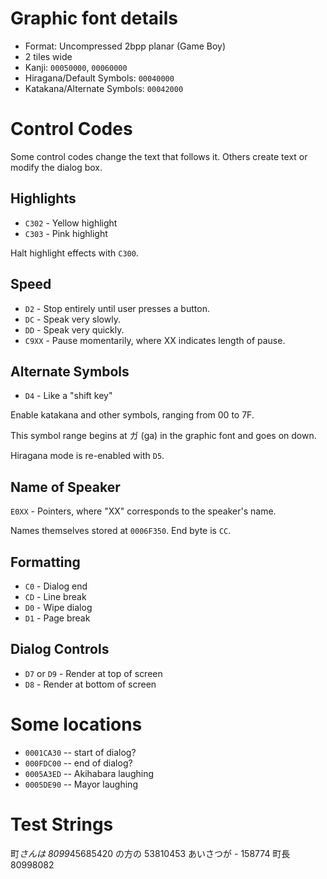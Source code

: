 # Graphic font details
* Format: Uncompressed 2bpp planar (Game Boy)
* 2 tiles wide
* Kanji: `00050000`, `00060000`
* Hiragana/Default Symbols: `00040000`
* Katakana/Alternate Symbols: `00042000`

# Control Codes
Some control codes change the text that follows it.
Others create text or modify the dialog box.

## Highlights
* `C302` - Yellow highlight
* `C303` - Pink highlight

Halt highlight effects with `C300`.

## Speed
* `D2` - Stop entirely until user presses a button.
* `DC` - Speak very slowly.
* `DD` - Speak very quickly.
* `C9XX` - Pause momentarily, where XX indicates length of pause.

## Alternate Symbols
* `D4` - Like a "shift key"

Enable katakana and other symbols, ranging from 00 to 7F.

This symbol range begins at ガ (ga) in the graphic font and goes on down.

Hiragana mode is re-enabled with `D5`.

## Name of Speaker
`E0XX` - Pointers, where "XX" corresponds to the speaker's name.

Names themselves stored at `0006F350`. End byte is `CC`.

## Formatting
* `C0` - Dialog end
* `CD` - Line break
* `D0` - Wipe dialog
* `D1` - Page break

## Dialog Controls
* `D7` or `D9` - Render at top of screen
* `D8` - Render at bottom of screen


# Some locations
* `0001CA30` -- start of dialog?
* `000FDC00` -- end of dialog?
* `0005A3ED` -- Akihabara laughing
* `0005DE90` -- Mayor laughing

# Test Strings
町*さんは
8099*45685420
の方の
53810453
あいさつが - 158774
町長
80998082

